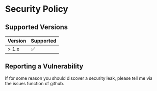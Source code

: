 # Security Policy

## Supported Versions

| Version | Supported          |
| ------- | ------------------ |
| > 1.x   | :white_check_mark: |

## Reporting a Vulnerability

If for some reason you should discover a security leak, please tell me via the issues function of github. 
